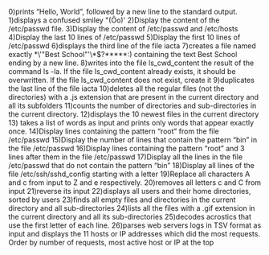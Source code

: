 0)prints “Hello, World”, followed by a new line to the standard output.
1)displays a confused smiley "(Ôo)'
2)Display the content of the /etc/passwd file.
3)Display the content of /etc/passwd and /etc/hosts
4)Display the last 10 lines of /etc/passwd
5)Display the first 10 lines of /etc/passwd
6)displays the third line of the file iacta
7)creates a file named exactly \*\\'"Best School"\'\\*$\?\*\*\*\*\*:) containing the text Best School ending by a new line.
8)writes into the file ls_cwd_content the result of the command ls -la. If the file ls_cwd_content already exists, it should be overwritten. If the file ls_cwd_content does not exist, create it
9)duplicates the last line of the file iacta
10)deletes all the regular files (not the directories) with a .js extension that are present in the current directory and all its subfolders
11)counts the number of directories and sub-directories in the current directory.
12)displays the 10 newest files in the current directory
13) takes a list of words as input and prints only words that appear exactly once.
14)Display lines containing the pattern “root” from the file /etc/passwd
15)Display the number of lines that contain the pattern “bin” in the file /etc/passwd
16)Display lines containing the pattern “root” and 3 lines after them in the file /etc/passwd
17)Display all the lines in the file /etc/passwd that do not contain the pattern “bin”
18)Display all lines of the file /etc/ssh/sshd_config starting with a letter
19)Replace all characters A and c from input to Z and e respectively.
20)removes all letters c and C from input
21)reverse its input
22)displays all users and their home directories, sorted by users
23)finds all empty files and directories in the current directory and all sub-directories
24)lists all the files with a .gif extension in the current directory and all its sub-directories
25)decodes acrostics that use the first letter of each line.
26)parses web servers logs in TSV format as input and displays the 11 hosts or IP addresses which did the most requests.
Order by number of requests, most active host or IP at the top


